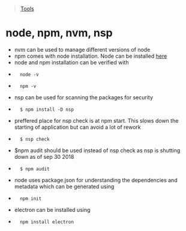 >[Tools](./Tools-decisions.md)
# node, npm, nvm, nsp
* nvm can be used to manage different versions of node
* npm comes with node installation. Node can be installed [here](https://nodejs.org/en)
* node and npm installation can be verified with
*       node -v
*       npm -v
* nsp can be used for scanning the packages for security
*       $ npm install -D nsp 
* preffered place for nsp check is at npm start. This slows down the starting of application but can avoid a lot of rework
*       $ nsp check
*   $npm audit should be used instead of nsp check as nsp is shutting down as of sep 30 2018
*       $ npm audit
* node uses package.json for understanding the dependencies and metadata which can be generated using 
*       npm init
* electron can be installed using
*       npm install electron
